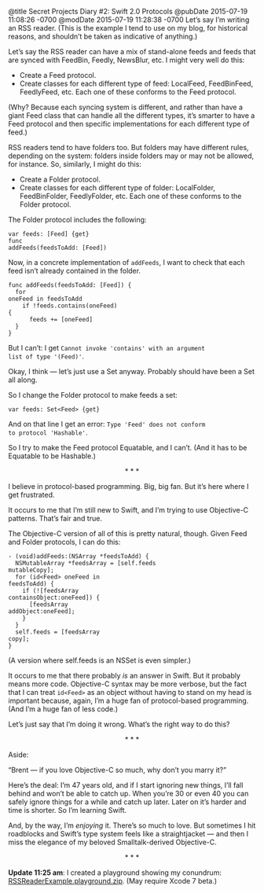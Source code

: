 @title Secret Projects Diary #2: Swift 2.0 Protocols
@pubDate 2015-07-19 11:08:26 -0700
@modDate 2015-07-19 11:28:38 -0700
Let’s say I’m writing an RSS reader. (This is the example I tend to use on my blog, for historical reasons, and shouldn’t be taken as indicative of anything.)

Let’s say the RSS reader can have a mix of stand-alone feeds and feeds that are synced with FeedBin, Feedly, NewsBlur, etc. I might very well do this:

* Create a Feed protocol.
* Create classes for each different type of feed: LocalFeed, FeedBinFeed, FeedlyFeed, etc. Each one of these conforms to the Feed protocol.

(Why? Because each syncing system is different, and rather than have a giant Feed class that can handle all the different types, it’s smarter to have a Feed protocol and then specific implementations for each different type of feed.)

RSS readers tend to have folders too. But folders may have different rules, depending on the system: folders inside folders may or may not be allowed, for instance. So, similarly, I might do this:

* Create a Folder protocol.
* Create classes for each different type of folder: LocalFolder, FeedBinFolder, FeedlyFolder, etc. Each one of these conforms to the Folder protocol.

The Folder protocol includes the following:

<code>var feeds: [Feed] {get}</code><br />
<code>func addFeeds(feedsToAdd: [Feed])</code>

Now, in a concrete implementation of `addFeeds`, I want to check that each feed isn’t already contained in the folder.

<code>func addFeeds(feedsToAdd: [Feed]) {</code><br />
<code>&nbsp;&nbsp;for oneFeed in feedsToAdd</code><br />
<code>&nbsp;&nbsp;&nbsp;&nbsp;if !feeds.contains(oneFeed) {</code><br />
<code>&nbsp;&nbsp;&nbsp;&nbsp;&nbsp;&nbsp;feeds += [oneFeed]</code><br />
<code>&nbsp;&nbsp;}</code><br />
<code>}</code>

But I can’t: I get <code>Cannot invoke 'contains' with an argument list of type '(Feed)'</code>.

Okay, I think — let’s just use a Set anyway. Probably should have been a Set all along.

So I change the Folder protocol to make feeds a set:

<code>var feeds: Set&lt;Feed> {get}</code>

And on that line I get an error: <code>Type 'Feed' does not conform to protocol 'Hashable'</code>.

So I try to make the Feed protocol Equatable, and I can’t. (And it has to be Equatable to be Hashable.)

<p style="text-align:center">* * *</p>

I believe in protocol-based programming. Big, big fan. But it’s here where I get frustrated.

It occurs to me that I’m still new to Swift, and I’m trying to use Objective-C patterns. That’s fair and true.

The Objective-C version of all of this is pretty natural, though. Given Feed and Folder protocols, I can do this:

<code>- (void)addFeeds:(NSArray \*feedsToAdd) {</code><br />
<code>&nbsp;&nbsp;NSMutableArray \*feedsArray = [self.feeds mutableCopy];</code><br />
<code>&nbsp;&nbsp;for (id&lt;Feed> oneFeed in feedsToAdd) {</code><br />
<code>&nbsp;&nbsp;&nbsp;&nbsp;if (![feedsArray containsObject:oneFeed]) {</code><br />
<code>&nbsp;&nbsp;&nbsp;&nbsp;&nbsp;&nbsp;[feedsArray addObject:oneFeed];</code><br />
<code>&nbsp;&nbsp;&nbsp;&nbsp;}</code><br />
<code>&nbsp;&nbsp;}</code><br />
<code>&nbsp;&nbsp;self.feeds = [feedsArray copy];</code><br />
<code>}</code>

(A version where self.feeds is an NSSet is even simpler.)

It occurs to me that there probably *is* an answer in Swift. But it probably means more code. Objective-C syntax may be more verbose, but the fact that I can treat <code>id&lt;Feed></code> as an object without having to stand on my head is important because, again, I’m a huge fan of protocol-based programming. (And I’m a huge fan of less code.)

Let’s just say that I’m doing it wrong. What’s the right way to do this?

<p style="text-align:center">* * *</p>

Aside:

“Brent — if you love Objective-C so much, why don’t you marry it?”

Here’s the deal: I’m 47 years old, and if I start ignoring new things, I’ll fall behind and won’t be able to catch up. When you’re 30 or even 40 you can safely ignore things for a while and catch up later. Later on it’s harder and time is shorter. So I’m learning Swift.

And, by the way, I’m *enjoying* it. There’s so much to love. But sometimes I hit roadblocks and Swift’s type system feels like a straightjacket — and then I miss the elegance of my beloved Smalltalk-derived Objective-C.

<p style="text-align:center">* * *</p>

<b>Update 11:25 am</b>: I created a playground showing my conundrum: <a href="http://ranchero.com/downloads/RSSReaderExample.playground.zip">RSSReaderExample.playground.zip</a>. (May require Xcode 7 beta.)
